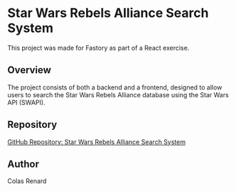 # Star Wars Rebels Alliance Search System

This project was made for Fastory as part of a React exercise.

## Overview

The project consists of both a backend and a frontend, designed to allow users to search the Star Wars Rebels Alliance database using the Star Wars API (SWAPI).

## Repository

[GitHub Repository: Star Wars Rebels Alliance Search System](https://github.com/KrashStudio/react-exercice)

## Author

Colas Renard
